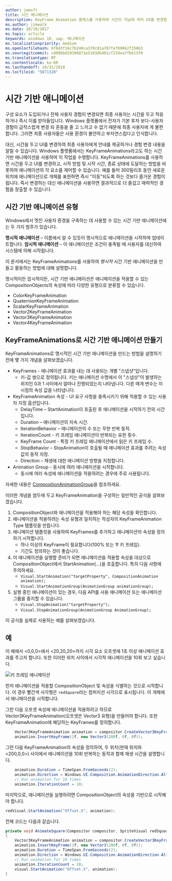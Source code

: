 ```yaml
---
author: jwmsft
title: 시간 애니메이션
description: KeyFrame Animation 클래스를 사용하여 시간이 지남에 따라 UI를 변경합니다.
ms.author: jimwalk
ms.date: 10/10/2017
ms.topic: article
keywords: windows 10, uwp, 애니메이션
ms.localizationpriority: medium
ms.openlocfilehash: bf6d3f16c7b240ca370c01a787fef09862f35863
ms.sourcegitcommit: cd00bb829306871e5103db481cf224ea7fb613f0
ms.translationtype: MT
ms.contentlocale: ko-KR
ms.lasthandoff: 10/31/2018
ms.locfileid: "5871320"
---
```

# <a name="time-based-animations"></a>시간 기반 애니메이션

구성 요소가 도입되거나 전체 사용자 경험이 변경되면 최종 사용자는 시간을 두고 적응하거나 즉시 이를 받아들입니다. Windows 플랫폼에서 전자가 기본 후자 보다-사용자 경험이 급작스럽게 변경 되 혼동을 줄 고 느끼고 수 없기 때문에 최종 사용자에 게 불편 합니다. 그러면 최종 사용자들은 사용 환경이 불안하고 부자연스럽다고 인식합니다.

대신, 시간을 두고 UI를 변경하여 최종 사용자에게 안내를 제공하거나 경험 변경 내용을 알릴 수 있습니다. Windows 플랫폼에서는 KeyFrameAnimations라고도 하는 시간 기반 애니메이션을 사용하여 이 작업을 수행합니다. KeyFrameAnimations를 사용하면 시간을 두고 UI를 변경하고, 시작 방법 및 시작 시간, 종료 상태에 도달하는 방법을 비롯하여 애니메이션의 각 요소를 제어할 수 있습니다. 예를 들어 300밀리초 동안 새로운 위치에 애니메이션으로 개체를 표현하면 즉시 "이동"되도록 하는 것보다 즐거운 경험이 됩니다. 즉시 변경하는 대신 애니메이션을 사용하면 결과적으로 더 즐겁고 매력적인 경험을 창출할 수 있습니다.

## <a name="types-of-time-based-animations"></a>시간 기반 애니메이션 유형

Windows에서 멋진 사용자 환경을 구축하는 데 사용할 수 있는 시간 기반 애니메이션에는 두 가지 범주가 있습니다.

**명시적 애니메이션** – 이름에서 알 수 있듯이 명시적으로 애니메이션을 시작하여 업데이트합니다.
**암시적 애니메이션** – 이 애니메이션은 조건이 충족될 때 사용자를 대신하여 시스템에 의해 시작됩니다.

이 문서에서는 KeyFrameAnimations를 사용하여 _명시적_ 시간 기반 애니메이션을 만들고 활용하는 방법에 대해 설명합니다.

명시적이든 암시적이든, 시간 기반 애니메이션은 애니메이션을 적용할 수 있는 CompositionObjects의 속성에 따라 다양한 유형으로 분류할 수 있습니다.

- ColorKeyFrameAnimation
- QuaternionKeyFrameAnimation
- ScalarKeyFrameAnimation
- Vector2KeyFrameAnimation
- Vector3KeyFrameAnimation
- Vector4KeyFrameAnimation

## <a name="create-time-based-animations-with-keyframeanimations"></a>KeyFrameAnimations로 시간 기반 애니메이션 만들기

KeyFrameAnimations로 명시적인 시간 기반 애니메이션을 만드는 방법을 설명하기 전에 몇 가지 개념을 살펴보겠습니다.

- KeyFrames - 애니메이션 효과를 내는 데 사용되는 개별 "스냅샷"입니다.
  - 키-값 쌍으로 정의됩니다. 키는 애니메이션 수명에서 이 "스냅샷"이 발생하는 위치인 0과 1 사이에서 얼마나 진행되었는지 나타냅니다. 다른 매개 변수는 이 시점의 속성 값을 나타냅니다.
- KeyFrameAnimation 속성 - UI 요구 사항을 충족시키기 위해 적용할 수 있는 사용자 지정 옵션입니다.
  - DelayTime – StartAnimation이 호출된 후 애니메이션을 시작하기 전의 시간입니다.
  - Duration – 애니메이션의 지속 시간.
  - IterationBehavior – 애니메이션의 수 또는 무한 반복 동작.
  - IterationCount - 키 프레임 애니메이션이 반복되는 유한 횟수.
  - KeyFrame Count - 특정 키 프레임 애니메이션에서 읽은 키 프레임 수.
  - StopBehavior – StopAnimation이 호출될 때 애니메이션 효과를 주려는 속성 값의 동작 지정.
  - Direction – 재생에 대한 애니메이션 방향을 지정합니다.
- Animation Group - 동시에 여러 애니메이션을 시작합니다.
  - 동시에 여러 속성에 애니메이션을 적용하려는 경우에 주로 사용됩니다.

자세한 내용은 [CompositionAnimationGroup](https://docs.microsoft.com/uwp/api/windows.ui.composition.compositionanimationgroup)을 참조하세요.

이러한 개념을 염두에 두고 KeyFrameAnimation을 구성하는 일반적인 공식을 살펴보겠습니다.

1. CompositionObject와 애니메이션을 적용해야 하는 해당 속성을 확인합니다.
1. 애니메이션을 적용하려는 속성 유형과 일치하는 작성자의 KeyFrameAnimation Type 템플릿을 만듭니다.
1. 애니메이션 템플릿을 사용하여 KeyFrames를 추가하고 애니메이션의 속성을 정의하기 시작합니다.
    - 하나 이상의 KeyFrame이 필요합니다(100% 또는 1f 키 프레임).
    - 기간도 정의하는 것이 좋습니다.
1. 이 애니메이션을 실행할 준비가 되면 애니메이션을 적용할 속성을 대상으로 CompositionObject에서 StartAnimation(...)을 호출합니다. 특히 다음 사항에 주의하세요.
    - `Visual.StartAnimation("targetProperty", CompositionAnimation animation);`
    - `Visual.StartAnimationGroup(AnimationGroup animationGroup);`
1. 실행 중인 애니메이션이 있는 경우, 다음 API를 사용 애니메이션 또는 애니메이션 그룹을 중지할 수 있습니다.
    - `Visual.StopAnimation("targetProperty");`
    - `Visual.StopAnimationGroup(AnimationGroup AnimationGroup);`

이 공식을 실제로 사용하는 예를 살펴보겠습니다.

## <a name="example"></a>예

이 예에서 <0,0,0>에서 <20,20,20>까지 시각 요소 오프셋에 1초 이상 애니메이션 효과를 주고자 합니다. 또한 이러한 위치 사이에서 시각적 애니메이션을 10회 보고 싶습니다.

![키 프레임 애니메이션](images/animation/animated-rectangle.gif)

먼저 애니메이션을 적용할 CompositionObject 및 속성을 식별하는 것으로 시작합니다. 이 경우 빨간색 사각형은 `redSquare`라는 컴퍼지션 시각으로 표시됩니다. 이 개체에서 애니메이션을 시작합니다.

그런 다음 오프셋 속성에 애니메이션을 적용하려고 하므로 Vector3KeyFrameAnimation(오프셋은 Vector3 유형)을 만들어야 합니다. 또한 KeyFrameAnimation에 해당하는 KeyFrames를 정의합니다.

```csharp
    Vector3KeyFrameAnimation animation = compositor.CreateVector3KeyFrameAnimation();
    animation.InsertKeyFrame(1f, new Vector3(200f, 0f, 0f));
```

그런 다음 KeyFrameAnimation의 속성을 정의하여, 두 위치(현재 위치와 <200,0,0>) 사이에서 애니메이션을 10회 반복하는 동작과 함께 재생 시간을 설명합니다.

```csharp
    animation.Duration = TimeSpan.FromSeconds(2);
    animation.Direction = Windows.UI.Composition.AnimationDirection.Alternate;
    // Run animation for 10 times
    animation.IterationCount = 10;
```

마지막으로, 애니메이션을 실행하려면 CompositionObject의 속성을 기반으로 시작해야 합니다.

```csharp
redVisual.StartAnimation("Offset.X", animation);
```

전체 코드는 다음과 같습니다.

```csharp
private void AnimateSquare(Compositor compositor, SpriteVisual redSquare)
{ 
    Vector3KeyFrameAnimation animation = compositor.CreateVector3KeyFrameAnimation();
    animation.InsertKeyFrame(1f, new Vector3(200f, 0f, 0f));
    animation.Duration = TimeSpan.FromSeconds(2);
    animation.Direction = Windows.UI.Composition.AnimationDirection.Alternate;
    // Run animation for 10 times
    animation.IterationCount = 10;
    visual.StartAnimation("Offset.X", animation);
} 
```
